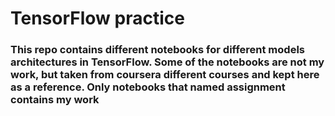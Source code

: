 # TensorFlow practice 
### This repo contains different notebooks for different models architectures in TensorFlow. Some of the notebooks are not my work, but taken from coursera different courses and kept here as a reference. Only notebooks that named assignment contains my work
